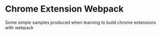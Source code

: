 # Chrome Extension Webpack

Some simple samples produced when learning to build chrome extensions with webpack
